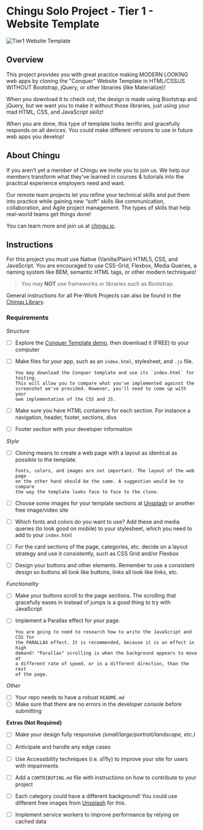 # Chingu Solo Project - Tier 1 - Website Template

![Tier1 Website Template](./assets/Tier1_Website_Template.gif)

## Overview
This project provides you with great practice making MODERN LOOKING web apps 
by cloning the "Conquer" Website Template in HTML/CSS/JS WITHOUT Bootstrap, 
jQuery, or other libraries (like Materialize)!

When you download it to check out, the design is made using Bootstrap and 
jQuery, but we want you to make it without those libraries, just using your 
mad HTML, CSS, and JavaScript skillz!

When you are done, this type of template looks terrific and gracefully 
responds on all devices. You could make different versions to use in future 
web apps you develop!

## About Chingu

If you aren’t yet a member of Chingu we invite you to join us. We help our 
members transform what they’ve learned in courses & tutorials into the 
practical experience employers need and want.

Our remote team projects let you refine your technical skills and put them 
into practice while gaining new “soft” skills like communication, 
collaboration, and Agile project management. The types of skills that 
help real-world teams get things done!

You can learn more and join us at [chingu.io](https://chingu.io).

## Instructions

For this project you must use Native (Vanilla/Plain) HTML5, CSS, and 
JavaScript. You are encouraged to use CSS-Grid, Flexbox, Media Queries, a
naming system like BEM, semantic HTML tags, or other modern techniques! 

> You may **NOT** use frameworks or libraries such as Bootstrap.

General instructions for all Pre-Work Projects can also be found in the [Chingu
Library](https://voyage.docs.chingu.io/prework/howwork).

### Requirements

*Structure*
- [ ] Explore the [Conquer Template demo](https://www.free-css.com/free-css-templates/page196/conquer), then download it (FREE) to your computer
- [ ] Make files for your app, such as an `index.html`, stylesheet, and `.js` file.

      You may download the Conquer template and use its `index.html` for testing. 
      This will allow you to compare what you've implemented against the 
      screenshot we've provided. However, you'll need to come up with your 
      own implementation of the CSS and JS.

- [ ] Make sure you have HTML containers for each section. For instance a 
navigation, header, footer, sections, divs
- [ ] Footer section with your developer information

*Style*
- [ ] Cloning means to create a web page with a layout as identical as possible
to the template. 

      Fonts, colors, and images are not important. The layout of the web page
      on the other hand should be the same. A suggestion would be to compare
      the way the template looks face to face to the clone.

- [ ] Choose some images for your template sections at [Unsplash](https://unsplash.com/) 
or another free image/video site
- [ ] Which fonts and colors do you want to use? Add these and media queries 
(to look good on mobile) to your stylesheet, which you need to add to your 
`index.html`
- [ ] For the card sections of the page, categories, etc. decide on a layout 
strategy and use it consistently, such as CSS Grid and/or Flexbox
- [ ] Design your buttons and other elements. Remember to use a consistent
design so buttons all look like buttons, links all look like links, etc.

*Functionality*
- [ ] Make your buttons scroll to the page sections. The scrolling that 
gracefully eases in instead of jumps is a good thing to try with JavaScript
- [ ] Implement a Parallax effect for your page.

      You are going to need to research how to write the JavaScript and CSS for 
      the PARALLAX effect. It is recommended, because it is an effect in high 
      demand! "Parallax" scrolling is when the background appears to move at 
      a different rate of speed, or in a different direction, than the rest 
      of the page.

*Other*
- [ ] Your repo needs to have a robust `README.md`
- [ ] Make sure that there are no errors in the developer console before submitting

**Extras (Not Required)**

- [ ] Make your design fully responsive *(small/large/portrait/landscape, etc.)*
- [ ] Anticipate and handle any edge cases
- [ ] Use Accessibility techniques (i.e. a11ly) to improve your site for users 
with impairments 
- [ ] Add a `CONTRIBUTING.md` file with instructions on how to contribute to
your project
- [ ] Each category could have a different background! You could use different 
free images from [Unsplash](https://unsplash.com) for this.
- [ ] Implement service workers to improve performance by relying on cached data

